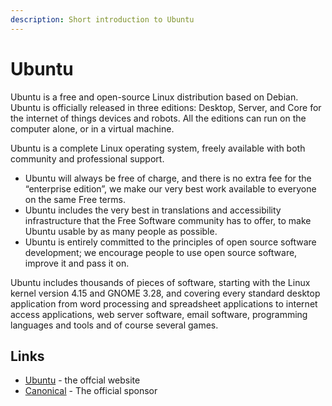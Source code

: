 ```yaml
---
description: Short introduction to Ubuntu
---
```


# Ubuntu

Ubuntu is a free and open-source Linux distribution based on Debian. Ubuntu is officially released in three editions: Desktop, Server, and Core for the internet of things devices and robots. All the editions can run on the computer alone, or in a virtual machine.

Ubuntu is a complete Linux operating system, freely available with both community and professional support.

* Ubuntu will always be free of charge, and there is no extra fee for the “enterprise edition”, we make our very best work available to everyone on the same Free terms.
* Ubuntu includes the very best in translations and accessibility infrastructure that the Free Software community has to offer, to make Ubuntu usable by as many people as possible.
* Ubuntu is entirely committed to the principles of open source software development; we encourage people to use open source software, improve it and pass it on.

Ubuntu includes thousands of pieces of software, starting with the Linux kernel version 4.15 and GNOME 3.28, and covering every standard desktop application from word processing and spreadsheet applications to internet access applications, web server software, email software, programming languages and tools and of course several games.

## Links

* [Ubuntu](https://ubuntu.com/) - the offcial website
* [Canonical](http://www.canonical.com/) - The official sponsor

